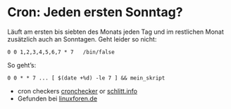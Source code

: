 # Cron: Jeden ersten Sonntag?

Läuft am ersten bis siebten des Monats jeden Tag und im restlichen Monat
zusätzlich auch an Sonntagen. Geht leider so nicht:

	0 0 1,2,3,4,5,6,7 * 7   /bin/false

So geht’s:

	0 0 * * 7 ... [ $(date +%d) -le 7 ] && mein_skript

* cron checkers [cronchecker](http://www.cronchecker.net/) or [schlitt.info](http://cron.schlitt.info/)
* Gefunden bei [linuxforen.de](http://www.linuxforen.de/forums/showthread.php?138612-Cronjob-der-nur-jeden-ersten-Sonntag-im-Monat-l%E4uft-)
